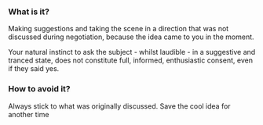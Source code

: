 ### What is it?

Making suggestions and taking the scene in a direction that was not discussed during negotiation, because the idea came to you in the moment.

Your natural instinct to ask the subject - whilst laudible - in a suggestive and tranced state, does not constitute full, informed, enthusiastic consent, even if they said yes.


### How to avoid it?

Always stick to what was originally discussed. Save the cool idea for another time